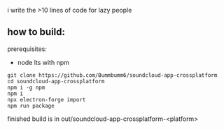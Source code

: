 i write the >10 lines of code for lazy people

## how to build:
prerequisites:
- node lts with npm
```
git clone https://github.com/Bummbumm6/soundcloud-app-crossplatform
cd soundcloud-app-crossplatform
npm i -g npm
npm i
npx electron-forge import
npm run package
```
finished build is in out/soundcloud-app-crossplatform-\<platform\>
